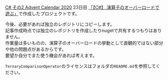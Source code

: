 [C# その2 Advent Calendar 2020](https://qiita.com/advent-calendar/2020/csharplang2) 23日目 [「【C#】 演算子のオーバーロードで遊ぶ」](https://qiita.com/kurema/items/5a3456f9a32d08b1db74)で作成したプロジェクトです。

今後、必要があれば独立のレポジトリにコピーします。  
記事作成時点では独立のレポジトリを作成したりnugetで共有するつもりはありません。  
作業量は多いものの、演算子のオーバーロードの挙動として直観的ではない部分や他の問題点があるからです。  
要望か自分でまた使う機会があれば考えます。  

`TernaryComparisonOperator`のライセンスはフォルダの`README.md`を参照してください。
